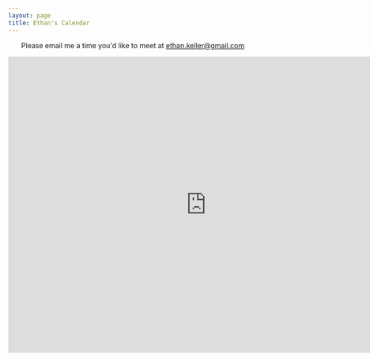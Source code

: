 ```yaml
---
layout: page
title: Ethan's Calendar
---
```

<center>

Please email me a time you'd like to meet at [ethan.keller@gmail.com](mailto:ethan.keller@gmail.com)

<iframe src="https://calendar.google.com/calendar/embed?mode=WEEK&amp;height=600&amp;wkst=1&amp;bgcolor=%23FFFFFF&amp;src=15bq3hpm4070t0g817v7rjeu5s%40group.calendar.google.com&amp;color=%23B1440E&amp;ctz=America%2FTegucigalpa" style="border-width:0" width="800" height="600" frameborder="0" scrolling="no"></iframe><center>